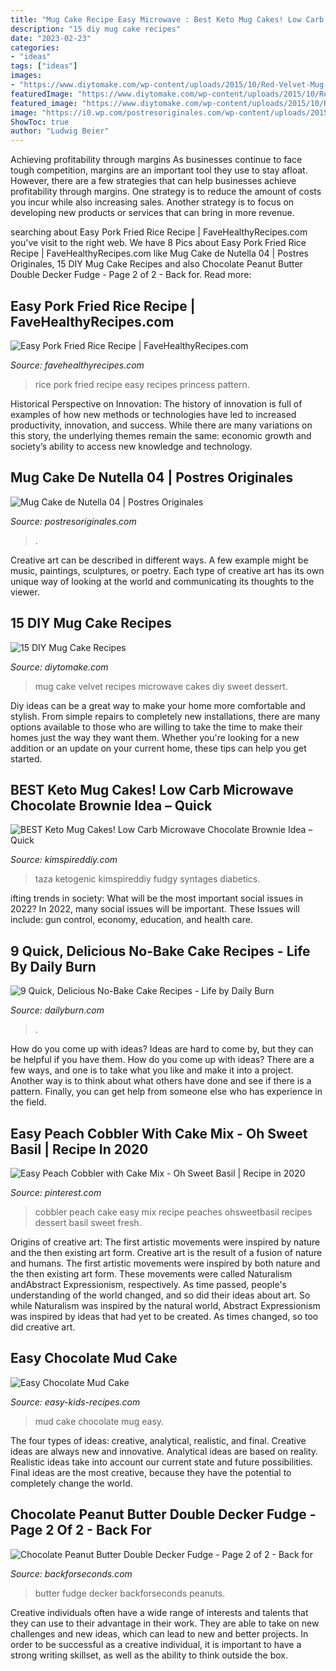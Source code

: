 ```yaml
---
title: "Mug Cake Recipe Easy Microwave : Best Keto Mug Cakes! Low Carb Microwave Chocolate Brownie Idea – Quick"
description: "15 diy mug cake recipes"
date: "2023-02-23"
categories:
- "ideas"
tags: ["ideas"]
images:
- "https://www.diytomake.com/wp-content/uploads/2015/10/Red-Velvet-Mug-Cake.jpg"
featuredImage: "https://www.diytomake.com/wp-content/uploads/2015/10/Red-Velvet-Mug-Cake.jpg"
featured_image: "https://www.diytomake.com/wp-content/uploads/2015/10/Red-Velvet-Mug-Cake.jpg"
image: "https://i0.wp.com/postresoriginales.com/wp-content/uploads/2015/03/Mug-Cake-de-Nutella-04.jpg?fit=3264%2C4928&amp;ssl=1"
ShowToc: true
author: "Ludwig Beier"
---
```



Achieving profitability through margins
As businesses continue to face tough competition, margins are an important tool they use to stay afloat. However, there are a few strategies that can help businesses achieve profitability through margins. One strategy is to reduce the amount of costs you incur while also increasing sales. Another strategy is to focus on developing new products or services that can bring in more revenue.

	

		
searching about Easy Pork Fried Rice Recipe | FaveHealthyRecipes.com you've visit to the right web. We have 8 Pics about Easy Pork Fried Rice Recipe | FaveHealthyRecipes.com like Mug Cake de Nutella 04 | Postres Originales, 15 DIY Mug Cake Recipes and also Chocolate Peanut Butter Double Decker Fudge - Page 2 of 2 - Back for. Read more:
		
    
## Easy Pork Fried Rice Recipe | FaveHealthyRecipes.com

<img loading=lazy src="http://irepo.primecp.com/2020/04/444552/1586553718_321692_UserCommentImage_ID-3657429.jpg?v=3657429" onerror="this.onerror=null;this.src='https://tse4.mm.bing.net/th?id=OIP.5yEhVsJ_KjBO9Ty2UrtmAwHaKD&amp;pid=15.1';" alt="Easy Pork Fried Rice Recipe | FaveHealthyRecipes.com">

_Source: favehealthyrecipes.com_

>rice pork fried recipe easy recipes princess pattern. 

	

Historical Perspective on Innovation:
The history of innovation is full of examples of how new methods or technologies have led to increased productivity, innovation, and success. While there are many variations on this story, the underlying themes remain the same: economic growth and society’s ability to access new knowledge and technology.

    
## Mug Cake De Nutella 04 | Postres Originales

<img loading=lazy src="https://i0.wp.com/postresoriginales.com/wp-content/uploads/2015/03/Mug-Cake-de-Nutella-04.jpg?fit=3264%2C4928&amp;ssl=1" onerror="this.onerror=null;this.src='https://tse1.mm.bing.net/th?id=OIP.w7SnMxWc-fEsmw7B_96MMwHaLL&amp;pid=15.1';" alt="Mug Cake de Nutella 04 | Postres Originales">

_Source: postresoriginales.com_

>. 

	

Creative art can be described in different ways. A few example might be music, paintings, sculptures, or poetry. Each type of creative art has its own unique way of looking at the world and communicating its thoughts to the viewer.

    
## 15 DIY Mug Cake Recipes

<img loading=lazy src="https://www.diytomake.com/wp-content/uploads/2015/10/Red-Velvet-Mug-Cake.jpg" onerror="this.onerror=null;this.src='https://tse1.mm.bing.net/th?id=OIP.JktXcuttT0FM6ieKGvgQPAHaHR&amp;pid=15.1';" alt="15 DIY Mug Cake Recipes">

_Source: diytomake.com_

>mug cake velvet recipes microwave cakes diy sweet dessert. 

	

Diy ideas can be a great way to make your home more comfortable and stylish. From simple repairs to completely new installations, there are many options available to those who are willing to take the time to make their homes just the way they want them. Whether you're looking for a new addition or an update on your current home, these tips can help you get started.

    
## BEST Keto Mug Cakes! Low Carb Microwave Chocolate Brownie Idea – Quick

<img loading=lazy src="https://kimspireddiy.com/wp-content/uploads/2019/09/keto-microwave-brownie-in-a-mug-1-1.jpg" onerror="this.onerror=null;this.src='https://tse1.mm.bing.net/th?id=OIP.tn47uBGkWHepkFm8ShxeNAHaLH&amp;pid=15.1';" alt="BEST Keto Mug Cakes! Low Carb Microwave Chocolate Brownie Idea – Quick">

_Source: kimspireddiy.com_

>taza ketogenic kimspireddiy fudgy syntages diabetics. 

	

ifting trends in society: What will be the most important social issues in 2022?
In 2022, many social issues will be important. These Issues will include: gun control, economy, education, and health care.

    
## 9 Quick, Delicious No-Bake Cake Recipes - Life By Daily Burn

<img loading=lazy src="http://dailyburn.com/life/wp-content/uploads/2017/07/raw-apple-caramel-cheesecake_5.jpg" onerror="this.onerror=null;this.src='https://tse1.mm.bing.net/th?id=OIP.iCVZTAAlF3HKsz4S85Ok9QHaKw&amp;pid=15.1';" alt="9 Quick, Delicious No-Bake Cake Recipes - Life by Daily Burn">

_Source: dailyburn.com_

>. 

	

How do you come up with ideas?
Ideas are hard to come by, but they can be helpful if you have them. How do you come up with ideas? There are a few ways, and one is to take what you like and make it into a project. Another way is to think about what others have done and see if there is a pattern. Finally, you can get help from someone else who has experience in the field.

    
## Easy Peach Cobbler With Cake Mix - Oh Sweet Basil | Recipe In 2020

<img loading=lazy src="https://i.pinimg.com/736x/c5/eb/3f/c5eb3f0269dc2ac023deb09c8868333e.jpg" onerror="this.onerror=null;this.src='https://tse3.mm.bing.net/th?id=OIP.HtjFURqbno9Dg6sS86lQXgHaTJ&amp;pid=15.1';" alt="Easy Peach Cobbler with Cake Mix - Oh Sweet Basil | Recipe in 2020">

_Source: pinterest.com_

>cobbler peach cake easy mix recipe peaches ohsweetbasil recipes dessert basil sweet fresh. 

	

Origins of creative art: The first artistic movements were inspired by nature and the then existing art form.
Creative art is the result of a fusion of nature and humans. The first artistic movements were inspired by both nature and the then existing art form. These movements were called Naturalism andAbstract Expressionism, respectively. As time passed, people's understanding of the world changed, and so did their ideas about art. So while Naturalism was inspired by the natural world, Abstract Expressionism was inspired by ideas that had yet to be created. As times changed, so too did creative art.

    
## Easy Chocolate Mud Cake

<img loading=lazy src="https://www.easy-kids-recipes.com/images/easy-chocolate-mud-cake-21290039.jpg" onerror="this.onerror=null;this.src='https://tse4.mm.bing.net/th?id=OIP.YNEBzWbggfFRAcUzzI4C0wHaFr&amp;pid=15.1';" alt="Easy Chocolate Mud Cake">

_Source: easy-kids-recipes.com_

>mud cake chocolate mug easy. 

	

The four types of ideas: creative, analytical, realistic, and final.
Creative ideas are always new and innovative. Analytical ideas are based on reality. Realistic ideas take into account our current state and future possibilities. Final ideas are the most creative, because they have the potential to completely change the world.

    
## Chocolate Peanut Butter Double Decker Fudge - Page 2 Of 2 - Back For

<img loading=lazy src="https://i0.wp.com/backforseconds.com/wp-content/uploads/2016/01/Chocolate-Peanut-Butter-Double-Decker-Fudge-FG.jpg?fit=680%2C680&amp;ssl=1" onerror="this.onerror=null;this.src='https://tse2.mm.bing.net/th?id=OIP.4sQgOrO7GAo_Hl_IiECG3gHaHa&amp;pid=15.1';" alt="Chocolate Peanut Butter Double Decker Fudge - Page 2 of 2 - Back for">

_Source: backforseconds.com_

>butter fudge decker backforseconds peanuts. 

	

Creative individuals often have a wide range of interests and talents that they can use to their advantage in their work. They are able to take on new challenges and new ideas, which can lead to new and better projects. In order to be successful as a creative individual, it is important to have a strong writing skillset, as well as the ability to think outside the box.

